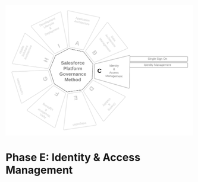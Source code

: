 <p align="center">
  <img src="https://github.com/SalesforcePlatformGovernanceMethod/phase-c/blob/53dec933f4be162e1987e313baa7c47f9b72c83f/images/phase-c.png" title="Phase C">
</p>

<p align='center'>
  <h1>Phase E: Identity &amp; Access Management</h1>
</p>
